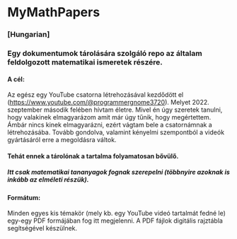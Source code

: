 # MyMathPapers
### [Hungarian]
### Egy dokumentumok tárolására szolgáló repo az általam feldolgozott matematikai ismeretek részére.

#### A cél:
Az egész egy YouTube csatorna létrehozásával kezdődött el (https://www.youtube.com/@programmergnome3720). Melyet 2022. szeptember második felében hívtam életre. Mivel én úgy szeretek tanulni, hogy valakinek elmagyarázom amit már úgy tűnik, hogy megértettem. Ámbár nincs kinek elmagyarázni, ezért vágtam bele a csatornámnak a létrehozásába. Tovább gondolva, valamint kényelmi szempontból a videók gyártásáról erre a megoldásra váltok.

#### Tehát ennek a tárolónak a tartalma folyamatosan bővülő.

##### Itt csak matematikai tananyagok fognak szerepelni (többnyire azoknak is inkább az elméleti részük).

#### Formátum:
Minden egyes kis témakör (mely kb. egy YouTube videó tartalmát fedné le) egy-egy PDF formájában fog itt megjelenni. A PDF fájlok digitális rajztábla segítségével készülnek.
